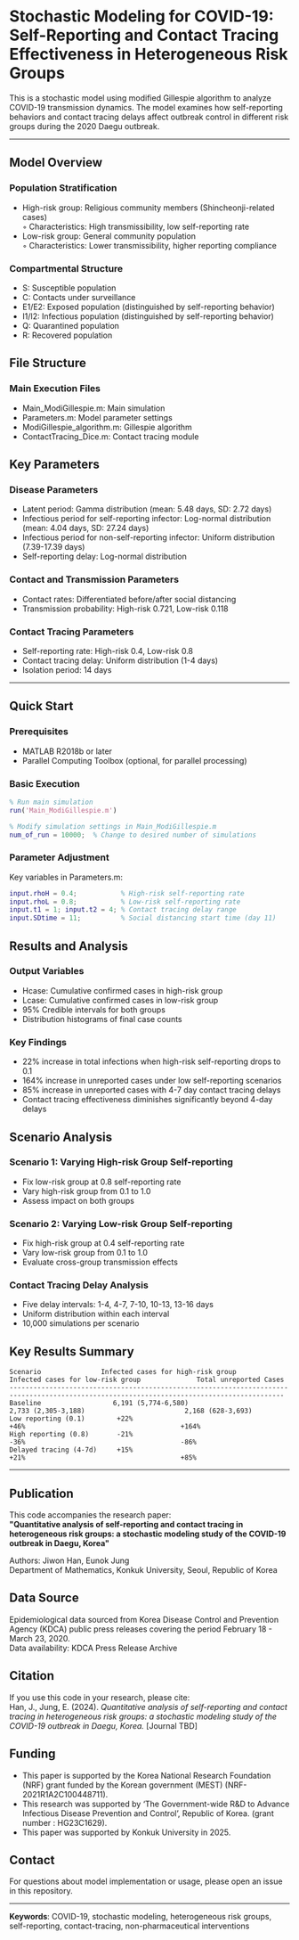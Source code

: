# Stochastic Modeling for COVID-19: Self-Reporting and Contact Tracing Effectiveness in Heterogeneous Risk Groups

This is a stochastic model using modified Gillespie algorithm to analyze COVID-19 transmission dynamics. The model examines how self-reporting behaviors and contact tracing delays affect outbreak control in different risk groups during the 2020 Daegu outbreak.

---

## Model Overview

### Population Stratification
- High-risk group: Religious community members (Shincheonji-related cases)  
  ◦ Characteristics: High transmissibility, low self-reporting rate  
- Low-risk group: General community population  
  ◦ Characteristics: Lower transmissibility, higher reporting compliance

### Compartmental Structure
- S: Susceptible population  
- C: Contacts under surveillance  
- E1/E2: Exposed population (distinguished by self-reporting behavior)  
- I1/I2: Infectious population (distinguished by self-reporting behavior)  
- Q: Quarantined population  
- R: Recovered population



## File Structure

### Main Execution Files
- Main_ModiGillespie.m: Main simulation 
- Parameters.m: Model parameter settings  
- ModiGillespie_algorithm.m: Gillespie algorithm 
- ContactTracing_Dice.m: Contact tracing module  


## Key Parameters

### Disease Parameters
- Latent period: Gamma distribution (mean: 5.48 days, SD: 2.72 days)
- Infectious period for self-reporting infector: Log-normal distribution (mean: 4.04 days, SD: 27.24 days)  
- Infectious period for non-self-reporting infector: Uniform distribution (7.39-17.39 days)  
- Self-reporting delay: Log-normal distribution  

### Contact and Transmission Parameters
- Contact rates: Differentiated before/after social distancing  
- Transmission probability: High-risk 0.721, Low-risk 0.118  

### Contact Tracing Parameters
- Self-reporting rate: High-risk 0.4, Low-risk 0.8  
- Contact tracing delay: Uniform distribution (1-4 days)  
- Isolation period: 14 days  

---

## Quick Start

### Prerequisites
- MATLAB R2018b or later  
- Parallel Computing Toolbox (optional, for parallel processing)  

### Basic Execution
```matlab
% Run main simulation
run('Main_ModiGillespie.m')

% Modify simulation settings in Main_ModiGillespie.m
num_of_run = 10000;  % Change to desired number of simulations
```

### Parameter Adjustment
Key variables in Parameters.m:
```matlab
input.rhoH = 0.4;           % High-risk self-reporting rate
input.rhoL = 0.8;           % Low-risk self-reporting rate
input.t1 = 1; input.t2 = 4; % Contact tracing delay range
input.SDtime = 11;          % Social distancing start time (day 11)
```



## Results and Analysis

### Output Variables
- Hcase: Cumulative confirmed cases in high-risk group  
- Lcase: Cumulative confirmed cases in low-risk group  
- 95% Credible intervals for both groups  
- Distribution histograms of final case counts  

### Key Findings
- 22% increase in total infections when high-risk self-reporting drops to 0.1  
- 164% increase in unreported cases under low self-reporting scenarios  
- 85% increase in unreported cases with 4-7 day contact tracing delays  
- Contact tracing effectiveness diminishes significantly beyond 4-day delays  



## Scenario Analysis

### Scenario 1: Varying High-risk Group Self-reporting
- Fix low-risk group at 0.8 self-reporting rate  
- Vary high-risk group from 0.1 to 1.0  
- Assess impact on both groups  

### Scenario 2: Varying Low-risk Group Self-reporting
- Fix high-risk group at 0.4 self-reporting rate  
- Vary low-risk group from 0.1 to 1.0  
- Evaluate cross-group transmission effects  

### Contact Tracing Delay Analysis
- Five delay intervals: 1-4, 4-7, 7-10, 10-13, 13-16 days  
- Uniform distribution within each interval  
- 10,000 simulations per scenario  



## Key Results Summary

```
Scenario               Infected cases for high-risk group         Infected cases for low-risk group              Total unreported Cases
-------------------------------------------------------------------------------------------------------------------------------------------
Baseline                  6,191 (5,774-6,580)                           2,733 (2,305-3,188)                         2,168 (628-3,693)
Low reporting (0.1)        +22%                                           +46%                                       +164%
High reporting (0.8)       -21%                                           -36%                                       -86%
Delayed tracing (4-7d)     +15%                                           +21%                                       +85%
```

---

## Publication

This code accompanies the research paper:  
**"Quantitative analysis of self-reporting and contact tracing in heterogeneous risk groups: a stochastic modeling study of the COVID-19 outbreak in Daegu, Korea"**  

Authors: Jiwon Han, Eunok Jung  
Department of Mathematics, Konkuk University, Seoul, Republic of Korea



## Data Source

Epidemiological data sourced from Korea Disease Control and Prevention Agency (KDCA) public press releases covering the period February 18 - March 23, 2020.  
Data availability: KDCA Press Release Archive



## Citation

If you use this code in your research, please cite:  
Han, J., Jung, E. (2024). *Quantitative analysis of self-reporting and contact tracing in heterogeneous risk groups: a stochastic modeling study of the COVID-19 outbreak in Daegu, Korea.* [Journal TBD]



## Funding

- This paper is supported by the Korea National Research Foundation (NRF) grant funded by the Korean government (MEST) (NRF-2021R1A2C100448711).
- This research was supported by ‘The Government-wide R&D to Advance Infectious Disease Prevention and Control’, Republic of Korea. (grant number : HG23C1629).
- This paper was supported by Konkuk University in 2025.

  

## Contact

For questions about model implementation or usage, please open an issue in this repository.

---

**Keywords**: COVID-19, stochastic modeling, heterogeneous risk groups, self-reporting, contact-tracing, non-pharmaceutical interventions

